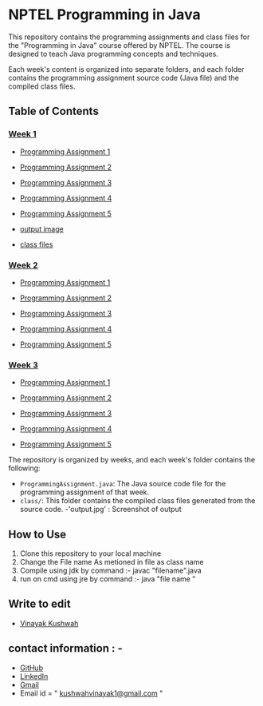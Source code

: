 # NPTEL Programming in Java

This repository contains the programming assignments and class files for the "Programming in Java" course offered by NPTEL.
The course is designed to teach Java programming concepts and techniques.

Each week's content is organized into separate folders, and each folder contains the programming assignment source code (Java file) and the 
compiled class files.

## Table of Contents

### [Week 1](/week_1)

- [Programming Assignment 1](https://github.com/vinayakkushwah01/NPTEL_Programming_in_Java/week_1/ProgrammingAssignment1.java)  

- [Programming Assignment 2](https://github.com/vinayakkushwah01/NPTEL_Programming_in_Java/week_1/ProgrammingAssignment2.java)

- [Programming Assignment 3](https://github.com/vinayakkushwah01/NPTEL_Programming_in_Java/week_1/ProgrammingAssignment1.java)

- [Programming Assignment 4](https://github.com/vinayakkushwah01/NPTEL_Programming_in_Java/week_1/ProgrammingAssignment4.java)

- [Programming Assignment 5](https://github.com/vinayakkushwah01/NPTEL_Programming_in_Java/week_1/ProgrammingAssignment5.java)

- [output image ](https://github.com/vinayakkushwah01/NPTEL_Programming_in_Java/week_1/outputFile.png)

- [class files ](https://github.com/vinayakkushwah01/NPTEL_Programming_in_Java/tree/main/week_1/class%20files)

       
### [Week 2](/week_2)

- [Programming Assignment 1](https://github.com/vinayakkushwah01/NPTEL_Programming_in_Java/blob/main/week_2/ProgrammingAssignment1.java) 

- [Programming Assignment 2](https://github.com/vinayakkushwah01/NPTEL_Programming_in_Java/blob/main/week_2/ProgrammingAssignment2.java)

- [Programming Assignment 3](https://github.com/vinayakkushwah01/NPTEL_Programming_in_Java/blob/main/week_2/ProgrammingAssignment3.java)

- [Programming Assignment 4](https://github.com/vinayakkushwah01/NPTEL_Programming_in_Java/blob/main/week_2/ProgrammingAssignment4.java)

- [Programming Assignment 5](https://github.com/vinayakkushwah01/NPTEL_Programming_in_Java/blob/main/week_2/ProgrammingAssignment5.java)


### [Week 3](/week_3)

- [Programming Assignment 1](https://github.com/vinayakkushwah01/NPTEL_Programming_in_Java/blob/main/week_3/ProgrammingAssignment1.java) 

- [Programming Assignment 2](https://github.com/vinayakkushwah01/NPTEL_Programming_in_Java/blob/main/week_3/ProgrammingAssignment2.java)

- [Programming Assignment 3](https://github.com/vinayakkushwah01/NPTEL_Programming_in_Java/blob/main/week_3/ProgrammingAssignment3.java)

- [Programming Assignment 4](https://github.com/vinayakkushwah01/NPTEL_Programming_in_Java/blob/main/week_3/ProgrammingAssignment4.java)

- [Programming Assignment 5](https://github.com/vinayakkushwah01/NPTEL_Programming_in_Java/blob/main/week_3/ProgrammingAssignment5.java)



The repository is organized by weeks, and each week's folder contains the following:

- `ProgrammingAssignment.java`: The Java source code file for the programming assignment of that week.
- `class/`: This folder contains the compiled class files generated from the source code.
-'output.jpg' : Screenshot of output 

## How to Use
1. Clone this repository to your local machine
2. Change  the File name As metioned in file as class name
3. Compile using jdk by command :-      javac "filename".java
4. run on cmd using jre by command  :-  java "file name "

## Write to edit 
- [Vinayak Kushwah ](https://github.com/vinayakkushwah01/)
    
## contact information : -  
- [GitHub](https://github.com/vinayakkushwah01/)
- [LinkedIn](https://www.linkedin.com/in/vinayakkushwah/)
- [Gmail](mailto:kushwahvinayak1@gmail.com/)
- Email id  = " kushwahvinayak1@gmail.com " 



